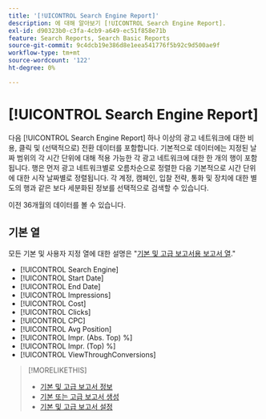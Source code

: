 ```yaml
---
title: '[!UICONTROL Search Engine Report]'
description: 에 대해 알아보기 [!UICONTROL Search Engine Report].
exl-id: d90323b0-c3fa-4cb9-a649-ec51f858e71b
feature: Search Reports, Search Basic Reports
source-git-commit: 9c4dcb19e386d8e1eea541776f5b92c9d500ae9f
workflow-type: tm+mt
source-wordcount: '122'
ht-degree: 0%

---
```


# [!UICONTROL Search Engine Report]

다음 [!UICONTROL Search Engine Report] 하나 이상의 광고 네트워크에 대한 비용, 클릭 및 (선택적으로) 전환 데이터를 포함합니다. 기본적으로 데이터에는 지정된 날짜 범위의 각 시간 단위에 대해 적용 가능한 각 광고 네트워크에 대한 한 개의 행이 포함됩니다. 행은 먼저 광고 네트워크별로 오름차순으로 정렬한 다음 기본적으로 시간 단위에 대한 시작 날짜별로 정렬됩니다. 각 계정, 캠페인, 입찰 전략, 통화 및 장치에 대한 별도의 행과 같은 보다 세분화된 정보를 선택적으로 검색할 수 있습니다.

이전 36개월의 데이터를 볼 수 있습니다.

## 기본 열

모든 기본 및 사용자 지정 열에 대한 설명은 &quot;[기본 및 고급 보고서용 보고서 열](basic-advanced-report-columns.md).&quot;

* [!UICONTROL Search Engine]
* [!UICONTROL Start Date]
* [!UICONTROL End Date]
* [!UICONTROL Impressions]
* [!UICONTROL Cost]
* [!UICONTROL Clicks]
* [!UICONTROL CPC]
* [!UICONTROL Avg Position]
* [!UICONTROL Impr. (Abs. Top) %]
* [!UICONTROL Impr. (Top) %]
* [!UICONTROL ViewThroughConversions]

>[!MORELIKETHIS]
>
>* [기본 및 고급 보고서 정보](basic-advanced-report-about.md)
>* [기본 또는 고급 보고서 생성](basic-advanced-report-generate.md)
>* [기본 및 고급 보고서 설정](basic-advanced-report-settings.md)
